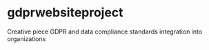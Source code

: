 # gdprwebsiteproject
Creative piece GDPR and data compliance standards integration into organizations 
